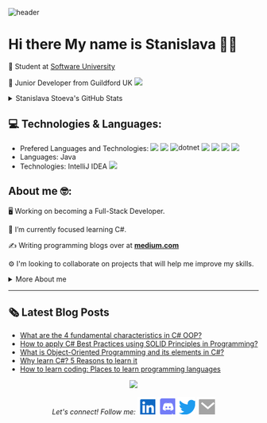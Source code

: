   ![header](https://capsule-render.vercel.app/api?&animation=fadeIn&color=timeGradient)

# Hi there My name is Stanislava 👩‍💻                                              
       
📌 Student at [Software University](https://softuni.bg)                          
<p>📌 Junior Developer from Guildford UK <img src="https://media.giphy.com/media/WUlplcMpOCEmTGBtBW/giphy.gif" width="30"> 
</em></p>

<details>
    <summary>Stanislava Stoeva's GitHub Stats</summary>
    </br>
<img src="https://github-readme-stats.vercel.app/api?username=StasiS-web&show_icons=true&count_private=true&hide_border=true&theme=blueberry" alt="GitHub stats"> 
<br><br>
</details>

## 💻 Technologies & Languages:  
  * Prefered Languages and Technologies: 
<img src="https://camo.githubusercontent.com/b93538aa01992433265dde40fc131f61cd2bd78dae2b4389e7bfd251b91f44c8/68747470733a2f2f696d672e736869656c64732e696f2f62616467652f56697375616c25323053747564696f2d3543324439313f7374796c653d666c6174266c6f676f3d76697375616c2d73747564696f266c6f676f436f6c6f723d7768697465"/> <img src="https://camo.githubusercontent.com/6cf418c39b6c354926c1947df02c0d79e9e3b80c4bb0fb7ae94a0dcb62c01933/68747470733a2f2f696d672e736869656c64732e696f2f62616467652f2d432532332d3233393132303f7374796c653d666c6174266c6f676f3d632d7368617270266c6f676f436f6c6f723d7768697465"/> <img src="https://upload.wikimedia.org/wikipedia/commons/e/ee/.NET_Core_Logo.svg" height="35px" alt="dotnet" style="vertical-align:top"/> <img src='https://camo.githubusercontent.com/54718eae695f207e1a694b6af88cb320665e6a0b312d6ecb6310ca162eb8e854/68747470733a2f2f696d672e736869656c64732e696f2f62616467652f56697375616c25323053747564696f253230436f64652d3030374143433f7374796c653d666c6174266c6f676f3d76697375616c2d73747564696f2d636f6465266c6f676f436f6c6f723d7768697465'/> <img src="https://camo.githubusercontent.com/1552d2596cea2d6a701b5df74c7fecfd7e3af38daf3de396c40dee419139a266/68747470733a2f2f696d672e736869656c64732e696f2f62616467652f48544d4c352d4533344632363f7374796c653d666c6174266c6f676f3d68746d6c35266c6f676f436f6c6f723d7768697465"/> <img src="https://camo.githubusercontent.com/0ae9b770a5e2d524f14c74bb1c93278dd53b2a5930864a33e0d0483439e67b2c/68747470733a2f2f696d672e736869656c64732e696f2f62616467652f4353532d3135373242363f267374796c653d666c6174266c6f676f3d63737333266c6f676f436f6c6f723d7768697465"/> <img src="https://camo.githubusercontent.com/45f27e5a6c3a058ce27cfa3c827d5e1e9eba6e1e2bcedf36c76b0c49e0128916/68747470733a2f2f696d672e736869656c64732e696f2f62616467652f4769744875622d3138313731373f7374796c653d666c6174266c6f676f3d676974687562266c6f676f436f6c6f723d7768697465"/> 
* Languages: Java
* Technologies: IntelliJ IDEA
   <img src="https://fiverr-res.cloudinary.com/images/t_main1,q_auto,f_auto,q_auto,f_auto/gigs/124446395/original/b68691adbfd454ea4173b4f213f9b7b11a5c426e/create-er-diagrams-develop-database-offer-tech-support.png" height="35"/> 

  
## About me 🤓:
  🖥 Working on becoming a Full-Stack Developer.</p>
  🎯 I’m currently focused learning C#.</p>
  :writing_hand: Writing programming blogs over at **[medium.com](https://codingexpert.medium.com/)**</p>
  ⚙️ I'm looking to collaborate on projects that will help me improve my skills.</p>
  <details>
    <summary>More About me</summary>
    </br>
    💡 I'm really passionate about computers and programming.</p>
    🌱 On this site, you can find my homework from SoftUni and some extra solutions from Hacker Rank.</p>
    ⭐️ Reading blog post about programming whenever possible.</p>
    ⚡  Fun fact: I love Yoga, Cycling, Ice-skating & Swimming and reading books.</p>
  <br><br>
</details>
  
  ---
## 🗞️ Latest Blog Posts
<!-- BLOG-POST-LIST:START -->
- [What are the 4 fundamental characteristics in C# OOP?](https://codingexpert.medium.com/what-are-the-4-fundamental-characteristics-f87f168fe3d3?source=rss-1641335a14cb------2)
- [How to apply C# Best Practices using SOLID Principles in Programming?](https://codingexpert.medium.com/how-to-apply-c-best-practices-using-solid-principles-in-programming-b651c3b5ace?source=rss-1641335a14cb------2)
- [What is Object-Oriented Programming and its elements in C#?](https://codingexpert.medium.com/what-is-object-oriented-programming-d2cc194a2164?source=rss-1641335a14cb------2)
- [Why learn C#? 5 Reasons to learn it](https://codingexpert.medium.com/why-learn-c-5-reasons-to-learn-it-a3185ae6bf81?source=rss-1641335a14cb------2)
- [How to learn coding: Places to learn programming languages](https://codingexpert.medium.com/how-to-learn-coding-places-to-learn-programming-languages-a0d1e9f4b37e?source=rss-1641335a14cb------2)
<!-- BLOG-POST-LIST:END -->

<footer>
  <p align="center">
    <img width=auto height="20" src="https://visitor-badge.glitch.me/badge?page_id=StasiS-web">
  </p>
  <p align="center">
   <i>Let's connect! Follow me:</i>
  <a href="https://www.linkedin.com/in/stanislavastoeva/" alt="Linkedin"><img src="https://github.com/StasiS-web/StasiS-web/blob/2d8b1516b077a3a9659890290ab9392e8c05bd60/readme/linkedin-box-fill.svg"></a>
  <a href="https://discordapp.com/invite/Stasi4872" alt="Discord"><img src="https://github.com/StasiS-web/StasiS-web/blob/2d8b1516b077a3a9659890290ab9392e8c05bd60/readme/discord-fill.svg"></a>
    <a href="https://twitter.com/StasiStoeva" alt="Twitter"><img src="https://github.com/StasiS-web/StasiS-web/blob/bde5bcb0600fa0d7464d8d0fe99caf4c7ca99a6a/readme/twitter-fill.svg"></a>
    <a href="mailto:stanislavastoeva1410@gmail.com" alt="Contact me"><img src="https://github.com/StasiS-web/StasiS-web/blob/bde5bcb0600fa0d7464d8d0fe99caf4c7ca99a6a/readme/mail-fill.svg"></a>
  </p>
 </footer>
